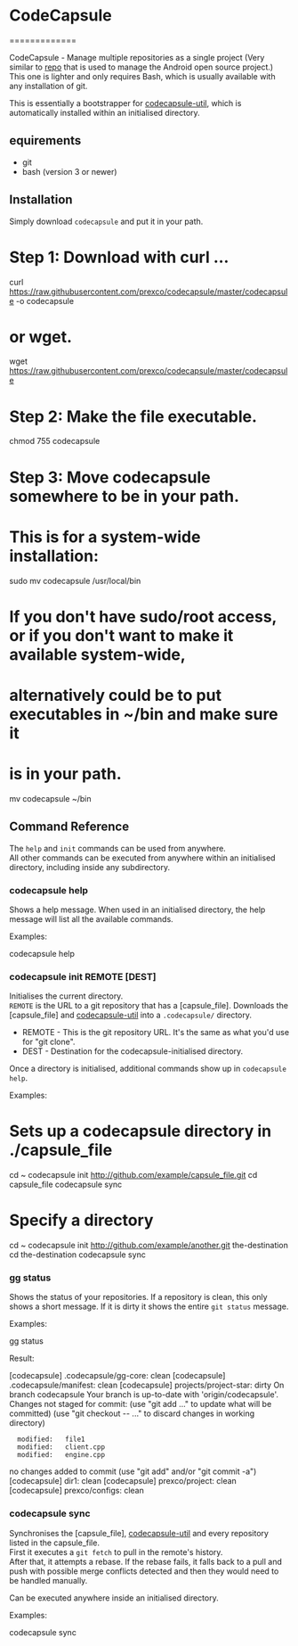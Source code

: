 # CodeCapsule
=============

CodeCapsule - Manage multiple repositories as a single project
(Very similar to [repo] that is used to manage the Android open source project.)
This one is lighter and only requires Bash, which is usually available with any installation of git.

This is essentially a bootstrapper for [codecapsule-util], which is automatically installed within an initialised directory.

equirements
------------

* git
* bash (version 3 or newer)

Installation
------------

Simply download `codecapsule` and put it in your path.

   # Step 1:  Download with curl ...
   curl https://raw.githubusercontent.com/prexco/codecapsule/master/codecapsule -o codecapsule
   # or wget.
   wget https://raw.githubusercontent.com/prexco/codecapsule/master/codecapsule

   # Step 2:  Make the file executable.
   chmod 755 codecapsule

   # Step 3:  Move codecapsule somewhere to be in your path.
   # This is for a system-wide installation:
   sudo mv codecapsule /usr/local/bin

   # If you don't have sudo/root access, or if you don't want to make it available system-wide,
   # alternatively could be to put executables in ~/bin and make sure it
   # is in your path.
   mv codecapsule ~/bin

Command Reference
-----------------

The `help` and `init` commands can be used from anywhere.  
All other commands can be executed from anywhere within an initialised directory, including inside any subdirectory.

### codecapsule help

Shows a help message. When used in an initialised directory, the help message will list all the available commands.

Examples:

   codecapsule help


### codecapsule init REMOTE [DEST]

Initialises the current directory.  
`REMOTE` is the URL to a git repository that has a [capsule_file]. Downloads the [capsule_file] and [codecapsule-util] into a `.codecapsule/` directory.

* REMOTE - This is the git repository URL. It's the same as what you'd use for "git clone".
* DEST - Destination for the codecapsule-initialised directory.

Once a directory is initialised, additional commands show up in `codecapsule help`.

Examples:

   # Sets up a codecapsule directory in ./capsule_file
   cd ~
   codecapsule init http://github.com/example/capsule_file.git
   cd capsule_file
   codecapsule sync

   # Specify a directory
   cd ~
   codecapsule init http://github.com/example/another.git the-destination
   cd the-destination
   codecapsule sync

### gg status

Shows the status of your repositories.  If a repository is clean, this only shows a short message.  If it is dirty it shows the entire `git status` message.

Examples:

   gg status

Result:

   [codecapsule] .codecapsule/gg-core: clean
   [codecapsule] .codecapsule/manifest: clean
   [codecapsule] projects/project-star: dirty
   On branch codecapsule
   Your branch is up-to-date with 'origin/codecapsule'.
   Changes not staged for commit:
      (use "git add <file>..." to update what will be committed)
      (use "git checkout -- <file>..." to discard changes in working directory)

      modified:   file1
      modified:   client.cpp
      modified:   engine.cpp

   no changes added to commit (use "git add" and/or "git commit -a")
   [codecapsule] dir1: clean
   [codecapsule] prexco/project: clean
   [codecapsule] prexco/configs: clean

### codecapsule sync

Synchronises the [capsule_file], [codecapsule-util] and every repository listed in the capsule_file.  
First it executes a `git fetch` to pull in the remote's history.  
After that, it attempts a rebase. If the rebase fails, it falls back to a pull and push with possible merge conflicts detected and then they would need to be handled manually.

Can be executed anywhere inside an initialised directory.

Examples:

   codecapsule sync


[codecapsule-util]: https://github.com/prexco/codecapsule-util
[repo]: https://source.android.com/source/using-repo.html
